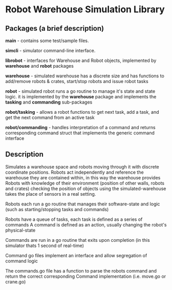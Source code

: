 # Robot Warehouse Simulation Library

## Packages (a brief description)
**main**      - contains some test/sample files.

**simcli**    - simulator command-line interface.

**librobot**  - interfaces for Warehouse and Robot objects, implemented by **warehouse** and **robot** packages

**warehouse** - simulated warehouse has a discrete size and has functions to add/remove robots & crates, start/stop robots and issue robot tasks

**robot**     - simulated robot runs a go routine to manage it's state and state logic. it is implemented by the **warehouse** package and implements the **tasking** and       **commanding** sub-packages

**robot/tasking**     - allows a robot functions to get next task, add a task, and get the next command from an active task

**robot/commanding**  - handles interpretation of a command and returns corresponding command struct that implements the generic command interface

## Description
Simulates a warehouse space and robots moving through it with discrete coordinate positions.
Robots act independently and reference the warehouse they are contained within, in this way the warehouse provides Robots with knowledge of their environment (position of other walls, robots and crates) checking the position of objects using the simulated-warehouse takes the place of sensors in a real setting.

Robots each run a go routine that manages their software-state and logic (such as starting/stopping tasks and commands)

Robots have a queue of tasks, each task is defined as a series of commands
A command is defined as an action, usually changing the robot's physical-state

Commands are run in a go routine that exits upon completion (in this simulator thats 1 second of real-time)

Command go files implement an interface and allow segregation of command logic

The commands.go file has a function to parse the robots command and return the correct corresponding Command implementation (i.e. move.go or crane.go)
